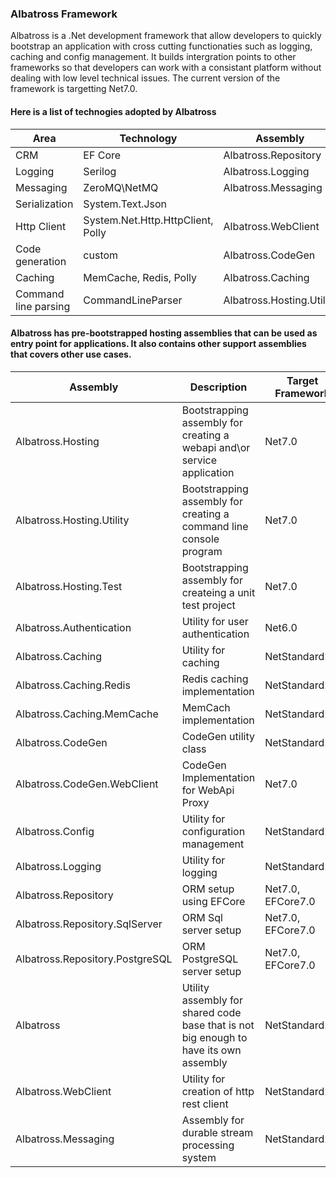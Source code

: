 ### Albatross Framework
Albatross is a .Net development framework that allow developers to quickly bootstrap an application with cross cutting functionaties such as logging, caching and config management.  It builds intergration points to other frameworks so that developers can work with a consistant platform without dealing with low level technical issues.  The current version of the framework is targetting Net7.0.

#### Here is a list of technogies adopted by Albatross

|Area|Technology|Assembly|
|-|-|-|
|CRM|EF Core|Albatross.Repository|
|Logging|Serilog|Albatross.Logging|
|Messaging|ZeroMQ\NetMQ|Albatross.Messaging|
|Serialization|System.Text.Json|
|Http Client|System.Net.Http.HttpClient, Polly|Albatross.WebClient|
|Code generation|custom|Albatross.CodeGen|
|Caching|MemCache, Redis, Polly|Albatross.Caching|
|Command line parsing|CommandLineParser|Albatross.Hosting.Utility|

#### Albatross has pre-bootstrapped hosting assemblies that can be used as entry point for applications.  It also contains other support assemblies that covers other use cases.

|Assembly|Description|Target Framework|
|-|-|-|
|Albatross.Hosting|Bootstrapping assembly for creating a webapi and\or service application|Net7.0|
|Albatross.Hosting.Utility|Bootstrapping assembly for creating a command line console program|Net7.0|
|Albatross.Hosting.Test|Bootstrapping assembly for createing a unit test project|Net7.0|
|Albatross.Authentication|Utility for user authentication|Net6.0|
|Albatross.Caching|Utility for caching|NetStandard2.1|
|Albatross.Caching.Redis|Redis caching implementation|NetStandard2.1|
|Albatross.Caching.MemCache|MemCach implementation|NetStandard2.1|
|Albatross.CodeGen|CodeGen utility class|NetStandard2.1|
|Albatross.CodeGen.WebClient|CodeGen Implementation for WebApi Proxy|Net7.0|
|Albatross.Config|Utility for configuration management|NetStandard2.1|
|Albatross.Logging|Utility for logging|NetStandard2.1|
|Albatross.Repository|ORM setup using EFCore|Net7.0, EFCore7.0|
|Albatross.Repository.SqlServer|ORM Sql server setup|Net7.0, EFCore7.0|
|Albatross.Repository.PostgreSQL|ORM PostgreSQL server setup|Net7.0, EFCore7.0|
|Albatross|Utility assembly for shared code base that is not big enough to have its own assembly|NetStandard2.1|
|Albatross.WebClient|Utility for creation of http rest client|NetStandard2.1|
|Albatross.Messaging|Assembly for durable stream processing system|NetStandard2.1|